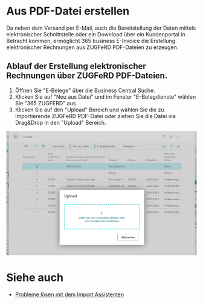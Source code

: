 # Aus PDF-Datei erstellen

Da neben dem Versand per E-Mail, auch die Bereitstellung der Daten mittels elektronischer Schnittstelle oder ein Download über ein Kundenportal in Betracht kommen, ermöglicht 365 business E-Invoice die Erstellung elektronischer Rechnungen aus ZUGFeRD PDF-Dateien zu erzeugen.

## Ablauf der Erstellung elektronischer Rechnungen über ZUGFeRD PDF-Dateien.

1. Öffnen Sie "E-Belege" über die Business Central Suche. 
2. Klicken Sie auf "Neu aus Datei" und im Fenster "E-Belegdienste" wählen Sie "365 ZUGFERD" aus
3. Klicken Sie auf den "Upload" Bereich und wählen Sie die zu importierende ZUGFeRD PDF-Datei oder ziehen Sie die Datei via Drag&Drop in den "Upload" Bereich.

![365 business E-Invoice](/assets/images/365-business-e-invoice/upload.png)  

# Siehe auch 
 - [Probleme lösen mit dem Import Assistenten](import-assistant.md)